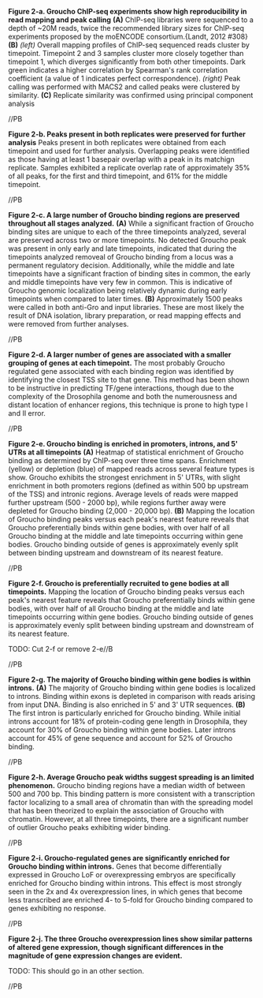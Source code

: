 **Figure 2-a. Groucho ChIP-seq experiments show high reproducibility in read mapping and peak calling** **(A)** ChIP-seq libraries were sequenced to a depth of ~20M reads, twice the recommended library sizes for ChIP-seq experiments proposed by the moENCODE consortium.{Landt, 2012 #308} **(B)** *(left)* Overall mapping profiles of ChIP-seq sequenced reads cluster by timepoint. Timepoint 2 and 3 samples cluster more closely together than timepoint 1, which diverges significantly from both other timepoints. Dark green indicates a higher correlation by Spearman's rank correlation coefficient (a value of 1 indicates perfect correspondence). *(right)* Peak calling was performed with MACS2 and called peaks were clustered by similarity. **(C)** Replicate similarity was confirmed using principal component analysis

//PB

**Figure 2-b. Peaks present in both replicates were preserved for further analysis** Peaks present in both replicates were obtained from each timepoint and used for further analysis. Overlapping peaks were identified as those having at least 1 basepair overlap with a peak in its matchign replicate. Samples exhibited a replicate overlap rate of approximately 35% of all peaks, for the first and third timepoint, and 61% for the middle timepoint.

//PB

**Figure 2-c. A large number of Groucho binding regions are preserved throughout all stages analyzed.** **(A)** While a significant fraction of Groucho binding sites are unique to each of the three timepoints analyzed, several are preserved across two or more timepoints. No detected Groucho peak was present in only early and late timepoints, indicated that during the timepoints analyzed removeal of Groucho binding from a locus was a permanent regulatory decision. Additionally, while the middle and late timepoints have a significant fraction of binding sites in common, the early and middle timepoints have very few in common. This is indicative of Groucho genomic localization being relatively dynamic during early timepoints when compared to later times. **(B)** Approximately 1500 peaks were called in both anti-Gro and input libraries. These are most likely the result of DNA isolation, library preparation, or read mapping effects and were removed from further analyses.

//PB

**Figure 2-d. A larger number of genes are associated with a smaller grouping of genes at each timepoint.** The most probably Groucho regulated gene associated with each binding region was identified by identifying the closest TSS site to that gene. This method has been shown to be instructive in predicting TF/gene interactions, though due to the complexity of the Drosophila genome and both the numerousness and distant location of enhancer regions, this technique is prone to high type I and II error.

//PB

**Figure 2-e. Groucho binding is enriched in promoters, introns, and 5' UTRs at all timepoints** **(A)** Heatmap of statistical enrichment of Groucho binding as determined by ChIP-seq over three time spans. Enrichment (yellow) or depletion (blue) of mapped reads across several feature types is show. Groucho exhibits the strongest enrichment in 5' UTRs, with slight enrichment in both promoters regions (defined as within 500 bp upstream of the TSS) and intronic regions. Average levels of reads were mapped further upstream (500 - 2000 bp), while regions further away were depleted for Groucho binding (2,000 - 20,000 bp). **(B)** Mapping the location of Groucho binding peaks versus each peak's nearest feature reveals that Groucho preferentially binds within gene bodies, with over half of all Groucho binding at the middle and late timepoints occurring within gene bodies. Groucho binding outside of genes is approximately evenly split between binding upstream and downstream of its nearest feature.

//PB

**Figure 2-f. Groucho is preferentially recruited to gene bodies at all timepoints.** Mapping the location of Groucho binding peaks versus each peak's nearest feature reveals that Groucho preferentially binds within gene bodies, with over half of all Groucho binding at the middle and late timepoints occurring within gene bodies. Groucho binding outside of genes is approximately evenly split between binding upstream and downstream of its nearest feature.

TODO: Cut 2-f or remove 2-e//B

//PB

**Figure 2-g. The majority of Groucho binding within gene bodies is within introns.** **(A)** The majority of Groucho binding within gene bodies is localized to introns. Binding within exons is depleted in comparison with reads arising from input DNA. Binding is also enriched in 5' and 3' UTR sequences. **(B)** The first intron is particularly enriched for Groucho binding. While initial introns account for 18% of protein-coding gene length in Drosophila, they account for 30% of Groucho binding within gene bodies. Later introns account for 45% of gene sequence and account for 52% of Groucho binding.

//PB

**Figure 2-h. Average Groucho peak widths suggest spreading is an limited phenomenon.** Groucho binding regions have a median width of between 500 and 700 bp. This binding pattern is more consistent with a transcription factor localizing to a small area of chromatin than with the spreading model that has been theorized to explain the association of Groucho with chromatin. However, at all three timepoints, there are a significant number of outlier Groucho peaks exhibiting wider binding. 

//PB

**Figure 2-i. Groucho-regulated genes are significantly enriched for Groucho binding within introns.** Genes that become differentially expressed in Groucho LoF or overexpressing embryos are specifically enriched for Groucho binding within introns. This effect is most strongly seen in the 2x and 4x overexpression lines, in which genes that become less transcribed are enriched 4- to 5-fold for Groucho binding compared to genes exhibiting no response.

//PB

**Figure 2-j. The three Groucho overexpression lines show similar patterns of altered gene expression, though significant differences in the magnitude of gene expression changes are evident.**

TODO: This should go in an other section.

//PB



